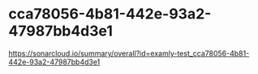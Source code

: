 # cca78056-4b81-442e-93a2-47987bb4d3e1
https://sonarcloud.io/summary/overall?id=examly-test_cca78056-4b81-442e-93a2-47987bb4d3e1
